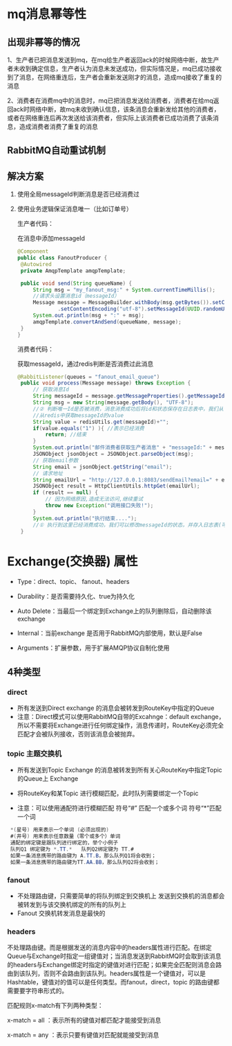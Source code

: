 # mq消息幂等性

## 出现非幂等的情况

1、生产者已把消息发送到mq，在mq给生产者返回ack的时候网络中断，故生产者未收到确定信息，生产者认为消息未发送成功，但实际情况是，mq已成功接收到了消息，在网络重连后，生产者会重新发送刚才的消息，造成mq接收了重复的消息

2、消费者在消费mq中的消息时，mq已把消息发送给消费者，消费者在给mq返回ack时网络中断，故mq未收到确认信息，该条消息会重新发给其他的消费者，或者在网络重连后再次发送给该消费者，但实际上该消费者已成功消费了该条消息，造成消费者消费了重复的消息



## RabbitMQ自动重试机制





## 解决方案

1. 使用全局messageId判断消息是否已经消费过

2. 使用业务逻辑保证消息唯一（比如订单号）

   生产者代码：

   在消息中添加messageId

   ```java
   @Component
   public class FanoutProducer {
   	@Autowired
   	private AmqpTemplate amqpTemplate;
   
   	public void send(String queueName) {
   		String msg = "my_fanout_msg:" + System.currentTimeMillis();
   		//请求头设置消息id（messageId）
   		Message message = MessageBuilder.withBody(msg.getBytes()).setContentType(MessageProperties.CONTENT_TYPE_JSON)
   				.setContentEncoding("utf-8").setMessageId(UUID.randomUUID() + "").build();
   		System.out.println(msg + ":" + msg);
   		amqpTemplate.convertAndSend(queueName, message);
   	}
   }
   ```

   消费者代码：

   获取messageId，通过redis判断是否消费过此消息

   ```java
   @RabbitListener(queues = "fanout_email_queue")
   	public void process(Message message) throws Exception {
   		// 获取消息Id
   		String messageId = message.getMessageProperties().getMessageId();
   		String msg = new String(message.getBody(), "UTF-8");
   		//② 判断唯一Id是否被消费，消息消费成功后将id和状态保存在日志表中，我们从（①步骤）表中获取并判断messageId的状态即可
   		//从redis中获取messageId的value
   		String value = redisUtils.get(messageId)+"";
   		if(value.equals("1") ){ //表示已经消费
   			return; //结束
   		}
   		System.out.println("邮件消费者获取生产者消息" + "messageId:" + messageId + ",消息内容:" + msg);
   		JSONObject jsonObject = JSONObject.parseObject(msg);
   		// 获取email参数
   		String email = jsonObject.getString("email");
   		// 请求地址
   		String emailUrl = "http://127.0.0.1:8083/sendEmail?email=" + email;
   		JSONObject result = HttpClientUtils.httpGet(emailUrl);
   		if (result == null) {
   			// 因为网络原因,造成无法访问,继续重试
   			throw new Exception("调用接口失败!");
   		}
   		System.out.println("执行结束....");
   		//① 执行到这里已经消费成功，我们可以修改messageId的状态，并存入日志表(可以存到redis中，key为消息Id、value为状态)
   	}
   ```




#  Exchange(交换器) 属性

* Type：direct、topic、 fanout、headers

* Durability：是否需要持久化、true为持久化

* Auto Delete：当最后一个绑定到Exchange上的队列删除后，自动删除该exchange

* Internal：当前exchange 是否用于RabbitMQ内部使用，默认是False

* Arguments：扩展参数，用于扩展AMQP协议自制化使用



## 4种类型

### direct

* 所有发送到Direct exchange 的消息会被转发到RouteKey中指定的Queue
* 注意：Direct模式可以使用RabbitMQ自带的Excahnge：default
  exchange，所以不需要将Exchange进行任何绑定操作，消息传递时，RouteKey必须完全匹配才会被队列接收，否则该消息会被抛弃。

### topic 主题交换机

* 所有发送到Topic Exchange 的消息被转发到所有关心RouteKey中指定Topic的Queue上 Exchange

* 将RouteKey和某Topic 进行模糊匹配，此时队列需要绑定一个Topic

* 注意：可以使用通配符进行模糊匹配 符号“#” 匹配一个或多个词 符号“*”匹配一个词

```java
 *(星号) 用来表示一个单词 (必须出现的)
 #(井号) 用来表示任意数量（零个或多个）单词
 通配的绑定键是跟队列进行绑定的，举个小例子
 队列Q1 绑定键为 *.TT.*   队列Q2绑定键为 TT.#
 如果一条消息携带的路由键为 A.TT.B，那么队列Q1将会收到；
 如果一条消息携带的路由键为TT.AA.BB，那么队列Q2将会收到；
```

### fanout

- 不处理路由键，只需要简单的将队列绑定到交换机上 发送到交换机的消息都会被转发到与该交换机绑定的所有的队列上
- Fanout 交换机转发消息是最快的

### headers

不处理路由键。而是根据发送的消息内容中的headers属性进行匹配。在绑定Queue与Exchange时指定一组键值对；当消息发送到RabbitMQ时会取到该消息的headers与Exchange绑定时指定的键值对进行匹配；如果完全匹配则消息会路由到该队列，否则不会路由到该队列。headers属性是一个键值对，可以是Hashtable，键值对的值可以是任何类型。而fanout，direct，topic 的路由键都需要要字符串形式的。

匹配规则x-match有下列两种类型：

x-match = all ：表示所有的键值对都匹配才能接受到消息

x-match = any ：表示只要有键值对匹配就能接受到消息